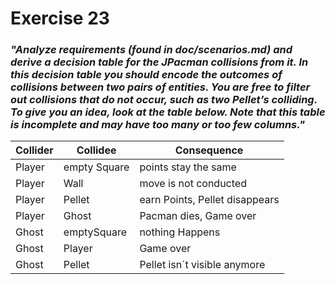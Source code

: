 # Exercise 23

### *"Analyze requirements (found in doc/scenarios.md) and derive a decision table for the JPacman collisions from it. In this decision table you should encode the outcomes of collisions between two pairs of entities. You are free to filter out collisions that do not occur, such as two Pellet’s colliding. To give you an idea, look at the table below. Note that this table is incomplete and may have too many or too few columns."*

|Collider|Collidee|Consequence|
|--------|--------|-----------|
| Player |empty Square|points stay the same|
| Player | Wall | move is not conducted|
| Player | Pellet | earn Points, Pellet disappears|
| Player | Ghost |Pacman dies, Game over|
| Ghost | emptySquare | nothing Happens|
| Ghost | Player| Game over|
| Ghost| Pellet | Pellet isn´t visible anymore|

<br/>
